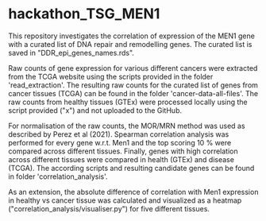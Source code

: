 # hackathon_TSG_MEN1
This repository investigates the correlation of expression of the MEN1 gene with a curated list of DNA repair and remodelling genes. The curated list is saved in "DDR_epi_genes_names.rds".

Raw counts of gene expression for various different cancers were extracted from the TCGA website using the scripts provided in the folder 'read_extraction'. The resulting raw counts for the curated list of genes from cancer tissues (TCGA) can be found in the folder 'cancer-data-all-files'. The raw counts from healthy tissues (GTEx) were processed locally using the script provided ("x") and not uploaded to the GitHub.

For normalisation of the raw counts, the MOR/MRN method was used as described by Perez et al (2021). Spearman correlation analysis was performed for every gene w.r.t. Men1 and the top scoring 10 % were compared across different tissues. Finally, genes with high correlation across different tissues were compared in health (GTEx) and disease (TCGA). The according scripts and resulting candidate genes can be found in folder 'correlation_analysis'. 

As an extension, the absolute difference of correlation with Men1 expression in healthy vs cancer tissue was calculated and visualized as a heatmap ("correlation_analysis/visualiser.py") for five different tissues.
